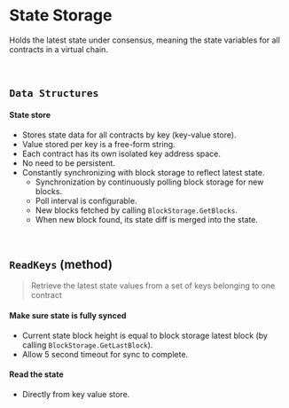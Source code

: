 # State Storage

Holds the latest state under consensus, meaning the state variables for all contracts in a virtual chain.

&nbsp;
## `Data Structures`

#### State store
* Stores state data for all contracts by key (key-value store).
* Value stored per key is a free-form string.
* Each contract has its own isolated key address space.
* No need to be persistent.
* Constantly synchronizing with block storage to reflect latest state.
  * Synchronization by continuously polling block storage for new blocks.
  * Poll interval is configurable.
  * New blocks fetched by calling `BlockStorage.GetBlocks`.
  * When new block found, its state diff is merged into the state.

&nbsp;
## `ReadKeys` (method)
> Retrieve the latest state values from a set of keys belonging to one contract

#### Make sure state is fully synced
* Current state block height is equal to block storage latest block (by calling `BlockStorage.GetLastBlock`).
* Allow 5 second timeout for sync to complete.

#### Read the state
* Directly from key value store.
